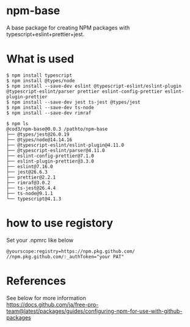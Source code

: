 # npm-base
A base package for creating NPM packages with typescript+eslint+prettier+jest.

# What is used
```
$ npm install typescript
$ npm install @types/node
$ npm install --save-dev eslint @typescript-eslint/eslint-plugin @typescript-eslint/parser prettier eslint-config-prettier eslint-plugin-prettier
$ npm install --save-dev jest ts-jest @types/jest
$ npm install --save-dev ts-node
$ npm install --save-dev rimraf

$ npm ls
@cod3/npm-base@0.0.3 /pathto/npm-base
├── @types/jest@26.0.19
├── @types/node@14.14.16
├── @typescript-eslint/eslint-plugin@4.11.0
├── @typescript-eslint/parser@4.11.0
├── eslint-config-prettier@7.1.0
├── eslint-plugin-prettier@3.3.0
├── eslint@7.16.0
├── jest@26.6.3
├── prettier@2.2.1
├── rimraf@3.0.2
├── ts-jest@26.4.4
├── ts-node@9.1.1
└── typescript@4.1.3
```
# how to use registory
Set your .npmrc like below
```
@yourscope:registry=https://npm.pkg.github.com/
//npm.pkg.github.com/:_authToken="your PAT"
```
# References
See below for more information  
<https://docs.github.com/ja/free-pro-team@latest/packages/guides/configuring-npm-for-use-with-github-packages>


